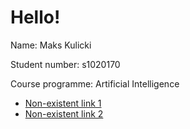 ---
---
# Hello!

Name: Maks Kulicki

Student number: s1020170

Course programme: Artificial Intelligence

- [Non-existent link 1](https://www.google.com)
- [Non-existent link 2](https://www.google.com)
